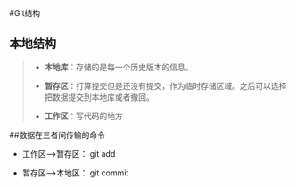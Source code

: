 #Git结构  

## **本地结构**  
>- **本地库**：存储的是每一个历史版本的信息。
>
>- **暂存区**：打算提交但是还没有提交，作为临时存储区域。之后可以选择把数据提交到本地库或者撤回。
>
>- **工作区**：写代码的地方

##数据在三者间传输的命令  
* 工作区——>暂存区： git add


* 暂存区——>本地区： git commit